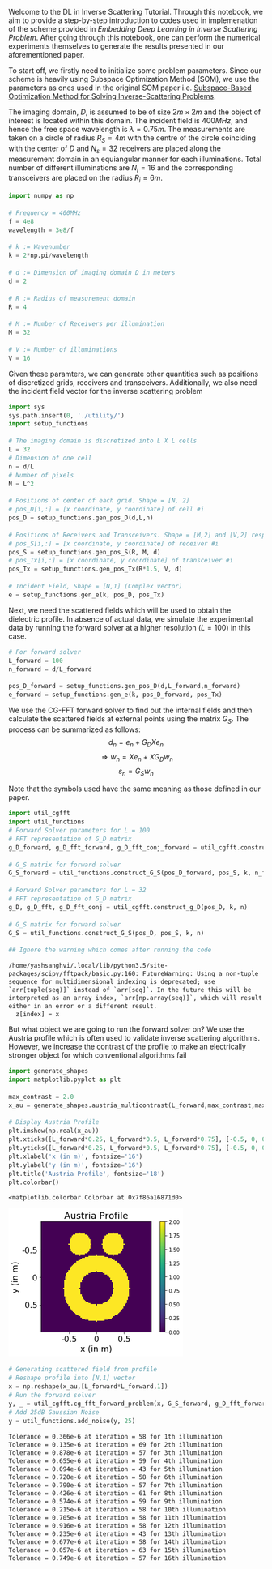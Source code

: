 
Welcome to the DL in Inverse Scattering Tutorial. Through this notebook, we aim to provide a step-by-step introduction to codes used in implemenation of the scheme provided in <i>Embedding Deep Learning in Inverse Scattering Problem</i>. After going through this notebook, one can perform the numerical experiments themselves to generate the results presented in our aforementioned paper.


To start off, we firstly need to initialize some problem parameters. Since our scheme is heavily using Subspace Optimization Method (SOM), we use the parameters as ones used in the original SOM paper i.e. <a href = "https://ieeexplore.ieee.org/abstract/document/5210141">Subspace-Based Optimization Method for Solving Inverse-Scattering Problems</a>.

The imaging domain, $D$, is assumed to be of size $2m \times 2m$ and the object of interest is located within this domain. The incident field is $400MHz$, and hence the free space wavelength is $\lambda = 0.75m$. The measurements are taken on a circle of radius $R_S = 4m$ with the centre of the circle coinciding with the center of $D$ and $N_s = 32$ receivers are placed along the measurement domain in an equiangular manner for each illuminations. Total number of different illuminations are $N_I = 16$ and the corresponding transceivers are placed on the radius $R_i = 6m$.


```python
import numpy as np

# Frequency = 400MHz
f = 4e8
wavelength = 3e8/f

# k := Wavenumber
k = 2*np.pi/wavelength 

# d := Dimension of imaging domain D in meters
d = 2 

# R := Radius of measurement domain
R = 4

# M := Number of Receivers per illumination
M = 32

# V := Number of illuminations
V = 16
```

Given these paramters, we can generate other quantities such as positions of discretized grids, receivers and transceivers. Additionally, we also need the incident field vector for the inverse scattering problem


```python
import sys
sys.path.insert(0, './utility/')
import setup_functions

# The imaging domain is discretized into L X L cells
L = 32 
# Dimension of one cell
n = d/L 
# Number of pixels
N = L^2

# Positions of center of each grid. Shape = [N, 2]
# pos_D[i,:] = [x coordinate, y coordinate] of cell #i 
pos_D = setup_functions.gen_pos_D(d,L,n)

# Positions of Receivers and Transceivers. Shape = [M,2] and [V,2] respectively
# pos_S[i,:] = [x coordinate, y coordinate] of receiver #i 
pos_S = setup_functions.gen_pos_S(R, M, d) 
# pos_Tx[i,:] = [x coordinate, y coordinate] of transceiver #i 
pos_Tx = setup_functions.gen_pos_Tx(R*1.5, V, d)

# Incident Field, Shape = [N,1] (Complex vector)
e = setup_functions.gen_e(k, pos_D, pos_Tx)
```

Next, we need the scattered fields which will be used to obtain the dielectric profile. In absence of actual data, we simulate the experimental data by running the forward solver at a higher resolution ($L = 100$) in this case. 


```python
# For forward solver
L_forward = 100
n_forward = d/L_forward

pos_D_forward = setup_functions.gen_pos_D(d,L_forward,n_forward)
e_forward = setup_functions.gen_e(k, pos_D_forward, pos_Tx)
```

We use the CG-FFT forward solver to find out the internal fields and then calculate the scattered fields at external points using the matrix $G_S$. The process can be summarized as follows:
$$d_n =  e_n + G_DXe_n$$
$$\Rightarrow w_n = Xe_n + XG_Dw_n$$
$$ s_n = G_S w_n $$

Note that the symbols used have the same meaning as those defined in our paper.


```python
import util_cgfft
import util_functions
# Forward Solver parameters for L = 100 
# FFT representation of G_D matrix
g_D_forward, g_D_fft_forward, g_D_fft_conj_forward = util_cgfft.construct_g_D(pos_D_forward, k, n_forward)

# G_S matrix for forward solver
G_S_forward = util_functions.construct_G_S(pos_D_forward, pos_S, k, n_forward)

# Forward Solver parameters for L = 32 
# FFT representation of G_D matrix
g_D, g_D_fft, g_D_fft_conj = util_cgfft.construct_g_D(pos_D, k, n)

# G_S matrix for forward solver
G_S = util_functions.construct_G_S(pos_D, pos_S, k, n)

## Ignore the warning which comes after running the code
```

    /home/yashsanghvi/.local/lib/python3.5/site-packages/scipy/fftpack/basic.py:160: FutureWarning: Using a non-tuple sequence for multidimensional indexing is deprecated; use `arr[tuple(seq)]` instead of `arr[seq]`. In the future this will be interpreted as an array index, `arr[np.array(seq)]`, which will result either in an error or a different result.
      z[index] = x


But what object we are going to run the forward solver on? We use the Austria profile which is often used to validate inverse scattering algorithms. However, we increase the contrast of the profile to make an electrically stronger object for which conventional algorithms fail


```python
import generate_shapes
import matplotlib.pyplot as plt

max_contrast = 2.0
x_au = generate_shapes.austria_multicontrast(L_forward,max_contrast,max_contrast,max_contrast)

# Display Austria Profile
plt.imshow(np.real(x_au))
plt.xticks([L_forward*0.25, L_forward*0.5, L_forward*0.75], [-0.5, 0, 0.5],fontsize = '16')
plt.yticks([L_forward*0.25, L_forward*0.5, L_forward*0.75], [-0.5, 0, 0.5],fontsize = '16')
plt.xlabel('x (in m)', fontsize='16')
plt.ylabel('y (in m)', fontsize='16')
plt.title('Austria Profile', fontsize='18')
plt.colorbar()
```




    <matplotlib.colorbar.Colorbar at 0x7f86a16871d0>




![png](output_10_1.png)



```python
# Generating scattered field from profile
# Reshape profile into [N,1] vector
x = np.reshape(x_au,[L_forward*L_forward,1])
# Run the forward solver
y, _ = util_cgfft.cg_fft_forward_problem(x, G_S_forward, g_D_fft_forward, e_forward, 1e-6, e_forward, 1000)
# Add 25dB Gaussian Noise
y = util_functions.add_noise(y, 25)
```



    Tolerance = 0.366e-6 at iteration = 58 for 1th illumination
    Tolerance = 0.135e-6 at iteration = 69 for 2th illumination
    Tolerance = 0.878e-6 at iteration = 57 for 3th illumination
    Tolerance = 0.655e-6 at iteration = 59 for 4th illumination
    Tolerance = 0.094e-6 at iteration = 43 for 5th illumination
    Tolerance = 0.720e-6 at iteration = 58 for 6th illumination
    Tolerance = 0.790e-6 at iteration = 57 for 7th illumination
    Tolerance = 0.426e-6 at iteration = 61 for 8th illumination
    Tolerance = 0.574e-6 at iteration = 59 for 9th illumination
    Tolerance = 0.215e-6 at iteration = 58 for 10th illumination
    Tolerance = 0.705e-6 at iteration = 58 for 11th illumination
    Tolerance = 0.916e-6 at iteration = 58 for 12th illumination
    Tolerance = 0.235e-6 at iteration = 43 for 13th illumination
    Tolerance = 0.677e-6 at iteration = 58 for 14th illumination
    Tolerance = 0.057e-6 at iteration = 63 for 15th illumination
    Tolerance = 0.749e-6 at iteration = 57 for 16th illumination



```python

```
